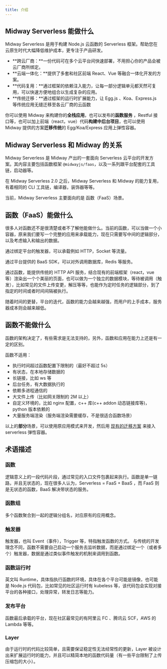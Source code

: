 ```yaml
---
title: 介绍
---
```


## Midway Serverless 能做什么

Midway Serverless 是用于构建 Node.js 云函数的 Serverless 框架。帮助您在云原生时代大幅降低维护成本，更专注于产品研发。

- **跨云厂商：**一份代码可在多个云平台间快速部署，不用担心你的产品会被云厂商所绑定。
- **云端一体化：**提供了多套和社区前端 React、Vue 等融合一体化开发的方案。
- **代码复用：**通过框架的依赖注入能力，让每一部分逻辑单元都天然可复用，可以快速方便地组合以生成复杂的应用。
- **传统迁移：**通过框架的运行时扩展能力，让 Egg.js 、Koa、Express.js 等传统应用无缝迁移至各云厂商的云函数

你可以使用 Midway 来构建你的**全栈应用**，也可以发布的**函数服务** ，Restful 接口等，也可以加上前端（react，vue）代码**构建中后台项目**，也可以使用 Midway 提供的方案**迁移传统**的 Egg/Koa/Express 应用上弹性容器。

## Midway Serverless 和 Midway 的关系

Midway Serverless 是 Midway 产出的一套面向 Serverless 云平台的开发方案。其内容主要包括函数框架 `@midwayjs/faas`，以及一系列跟平台配套的工具链，启动器等。

在 Midway Serverless 2.0 之后，Midway Serverless 和 Midway 的能力复用，有着相同的 CLI 工具链，编译器，装饰器等等。

当前，Midway Serverless 主要面向的是 函数（FaaS）场景。

## 函数（FaaS）能做什么

很多人对函数还不是很清楚或者不了解他能做什么。当前的函数，可以当做一个小容器，原来我们要写一个完整的应用来承载能力，现在只需要写中间的逻辑部分，以及考虑输入和输出的数据。

通过绑定平台的触发器，可以承载例如 HTTP，Socket 等流量。

通过平台提供的 BaaS SDK，可以对外调用数据库，Redis 等服务。

通过函数，能提供传统的 HTTP API 服务，结合现有的前端框架（react，vue 等）渲染出一个个美丽的页面，也可以做为一个独立的数据模块，等待被调用（触发），比如常见的文件上传变更，解压等等，也能作为定时任务的逻辑部分，到了指定的时间或者时间间隔被执行。

随着时间的更替，平台的迭代，函数的能力会越来越强，而用户的上手成本，服务器成本则会越来越低。

## 函数不能做什么

函数的架构决定了，有些需求是无法支持的，另外，函数和应用在能力上还是有一定的区别。

函数不适用：

- 执行时间超过函数配置下限制的（最好不超过 5s）
- 有状态，在本地存储数据的
- 长链接，比如 ws 等
- 后台任务，有大数据执行的
- 依赖多进程通信的
- 大文件上传（比如网关限制的 2M 以上）
- 自定义环境的，比如 nginx 配置，c++ 库(c++ addon 动态链接库等)，python 版本依赖的
- 大量服务端渲染（服务端渲染需要缓存，不是很适合函数场景）

以上的**部分**场景，可以使用原应用模式来开发，然后用 [现有的迁移方案](migrate_egg) 来接入 serverless 弹性容器。

## 术语描述

### 函数

逻辑意义上的一段代码片段，通过常见的入口文件包裹起来执行。函数是单一链路，并且无状态的，现在很多人认为，Serverless = FaaS + BaaS ，而 FaaS 则是无状态的函数，BaaS 解决带状态的服务。

### 函数组

多个函数聚合到一起的逻辑分组名，对应原有的应用概念。

### 触发器

触发器，也叫 Event（事件），Trigger 等，特指触发函数的方式。
与传统的开发理念不同，函数不需要自己启动一个服务去监听数据，而是通过绑定一个（或者多个）触发器，数据是通过类似事件触发的机制来调用到函数。

### 函数运行时

英文叫 Runtime，具体指执行函数的环境，具体在各个平台可能是镜像，也可能是 Node.js 代码包，比如常见的社区运行时有 kubeless 等，该代码包会实现对接平台的各种接口，处理异常，转发日志等能力。

### 发布平台

函数最后承载的平台，现在社区最常见的有阿里云 FC 、腾讯云 SCF，AWS 的 Lambda 等等。

### Layer

由于运行时的代码比较简单，且需要保证稳定性无法经常性的更新，Layer 被设计出来扩展运行时的能力，并且可以精简本地的函数代码量（有一些平台限制了上传压缩包的大小）。
